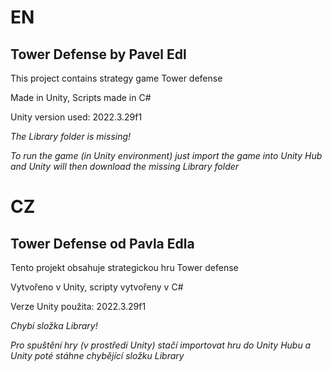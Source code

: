 # EN 
## Tower Defense by Pavel Edl

This project contains strategy game Tower defense

Made in Unity, Scripts made in C#

Unity version used: 2022.3.29f1




*The Library folder is missing!*

*To run the game (in Unity environment) just import the game into Unity Hub and Unity will then download the missing Library folder*

# CZ
## Tower Defense od Pavla Edla
Tento projekt obsahuje strategickou hru Tower defense

Vytvořeno v Unity, scripty vytvořeny v C#

Verze Unity použita: 2022.3.29f1




*Chybí složka Library!*

*Pro spuštění hry (v prostředí Unity) stačí importovat hru do Unity Hubu a Unity poté stáhne chybějící složku Library*
